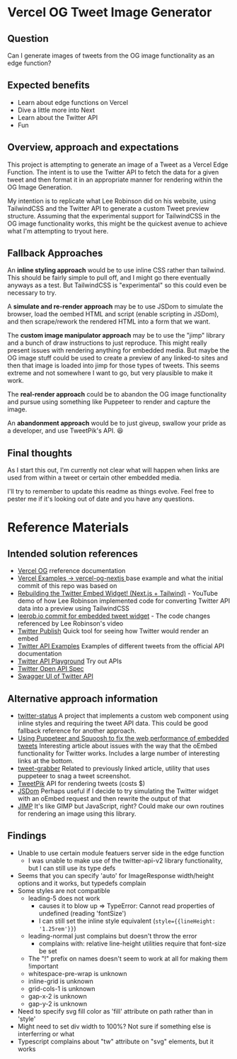 # Vercel OG Tweet Image Generator

## Question

Can I generate images of tweets from the OG image functionality as an edge function?

## Expected benefits

- Learn about edge functions on Vercel
- Dive a little more into Next
- Learn about the Twitter API
- Fun

## Overview, approach and expectations

This project is attempting to generate an image of a Tweet as a Vercel Edge Function. The intent is to use the Twitter API to fetch the data for a given tweet and then format it in an appropriate manner for rendering within the OG Image Generation.

My intention is to replicate what Lee Robinson did on his website, using TailwindCSS and the Twitter API to generate a custom Tweet preview structure. Assuming that the experimental support for TailwindCSS in the OG image functionality works, this might be the quickest avenue to achieve what I'm attempting to tryout here.

## Fallback Approaches

An **inline styling approach** would be to use inline CSS rather than tailwind. This should be fairly simple to pull off, and I might go there eventually anyways as a test. But TailwindCSS is "experimental" so this could even be necessary to try.

A **simulate and re-render approach** may be to use JSDom to simulate the browser, load the oembed HTML and script (enable scripting in JSDom), and then scrape/rework the rendered HTML into a form that we want.

The **custom image manipulator approach** may be to use the "jimp" library and a bunch of draw instructions to just reproduce. This might really present issues with rendering anything for embedded media. But maybe the OG image stuff could be used to create a preview of any linked-to sites and then that image is loaded into jimp for those types of tweets. This seems extreme and not somewhere I want to go, but very plausible to make it work.

The **real-render approach** could be to abandon the OG image functionality and pursue using something like Puppeteer to render and capture the image.

An **abandonment approach** would be to just giveup, swallow your pride as a developer, and use TweetPik's API. 😆

## Final thoughts

As I start this out, I'm currently not clear what will happen when links are used from within a tweet or certain other embedded media.

I'll try to remember to update this readme as things evolve. Feel free to pester me if it's looking out of date and you have any questions.

# Reference Materials

## Intended solution references

- [Vercel OG](https://vercel.com/docs/concepts/functions/edge-functions/og-image-generation) rreference documentation
- [Vercel Examples → vercel-og-nextjs ](https://github.com/vercel/examples/tree/main/edge-functions/vercel-og-nextjs) base example and what the initial commit of this repo was based on
- [Rebuilding the Twitter Embed Widget! (Next.js + Tailwind)](https://www.youtube.com/watch?v=xZ9OzPQORtw) - YouTube demo of how Lee Robinson implemented code for converting Twitter API data into a preview using TailwindCSS
- [leerob.io commit for embedded tweet widget](https://github.com/leerob/leerob.io/pull/257/files#diff-33ef282f1e4d357eec528ffec87fcd7b2fe76adfe3edab628223e1d96cda383f) - The code changes referenced by Lee Robinson's video
- [Twitter Publish](https://publish.twitter.com/#) Quick tool for seeing how Twitter would render an embed
- [Twitter API Examples](https://developer.twitter.com/en/docs/twitter-api/data-dictionary/example-payloads) Examples of different tweets from the official API documentation
- [Twitter API Playground](https://oauth-playground.glitch.me/?id=findTweetById&params=%28%27id%21%27939927692643917824%27%29_) Try out APIs
- [Twitter Open API Spec](https://api.twitter.com/2/openapi.json)
- [Swagger UI of Twitter API](https://snowcait.github.io/twitter-swagger-ui/)

## Alternative approach information

- [twitter-status](https://github.com/abraham/twitter-status) A project that implements a custom web component using inline styles and requiring the tweet API data. This could be good fallback reference for another approach.
- [Using Puppeteer and Squoosh to fix the web performance of embedded tweets](https://nooshu.com/blog/2021/02/06/using-puppeteer-and-squoosh-to-fix-twitter-embeds/) Interesting article about issues with the way that the oEmbed functionality for Twitter works. Includes a large number of interesting links at the bottom.
- [tweet-grabber](https://github.com/Nooshu/tweet-grabber) Related to previously linked article, utility that uses puppeteer to snag a tweet screenshot.
- [TweetPik](https://tweetpik.com/) API for rendering tweets (costs $)
- [JSDom](https://github.com/jsdom/jsdom) Perhaps useful if I decide to try simulating the Twitter widget with an oEmbed request and then rewrite the output of that
- [JIMP](https://www.npmjs.com/package/jimp) It's like GIMP but JavaScript, right? Could make our own routines for rendering an image using this library.



## Findings
- Unable to use certain module featuers server side in the edge function
  - I was unable to make use of the twitter-api-v2 library functionality, but I can still use its type defs
- Seems that you can specify 'auto' for ImageResponse width/height options and it works, but typedefs complain
- Some styles are not compatible
  - leading-5 does not work
    - causes it to blow up => TypeError: Cannot read properties of undefined (reading 'fontSize')
    - I can still set the inline style equivalent (`style={{lineHeight: '1.25rem'}}`)
  - leading-normal just complains but doesn't throw the error
    - complains with: relative line-height utilities require that font-size be set
  - The "!" prefix on names doesn't seem to work at all for making them !important
  - whitespace-pre-wrap is unknown
  - inline-grid is unknown
  - grid-cols-1 is unknown
  - gap-x-2 is unknown
  - gap-y-2 is unknown
- Need to specify svg fill color as 'fill' attribute on path rather than in 'style'
- Might need to set div width to 100%? Not sure if something else is interferring or what
- Typescript complains about "tw" attribute on "svg" elements, but it works